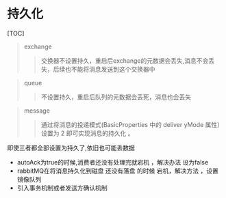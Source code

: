# 持久化

 [TOC]
 
> exchange
>> 交换器不设置持久，重启后exchange的元数据会丢失,消息不会丢失，后续也不能将消息发送到这个交换器中

> queue
>> 不设置持久，重启后队列的元数据会丢死，消息也会丢失

> message
>> 通过将消息的投递模式(BasicProperties 中的 deliver yMode 属性）设置为 2 即可实现消息的持久化 。 


即使三者都全部设置为持久了,依旧也可能丢数据
+ autoAck为true的时候,消费者还没有处理完就宕机 ，解决办法 设为false
+ rabbitMQ在将消息持久化到磁盘 还没有落盘 的时候 宕机，解决方法 ，设置镜像队列
+ 引入事务机制或者发送方确认机制

 
 
 
 
 
 

